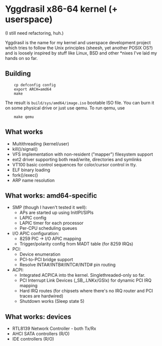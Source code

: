 Yggdrasil x86-64 kernel (+ userspace)
======================================

(I still need refactoring, huh.)

Yggdrasil is the name for my kernel and userspace development
project which tries to follow the Unix principles (sheesh, yet
another POSIX OS?) and is loosely inspired by stuff like Linux,
BSD and other *nixes I've laid my hands on so far.

Building
--------

```Shell session
    cp defconfig config
    export ARCH=amd64
    make
```

The result is `build/sys/amd64/image.iso` bootable ISO file. You can
burn it on some physical drive or just use qemu. To run qemu, use

```Shell session
    make qemu
```

What works
----------

* Multithreading (kernel/user)
* kill()/signal()
* VFS implementation with non-resident ("mapper") filesystem support
* ext2 driver supporting both read/write, directories and symlinks
* VT100 basic control sequences for color/cursor control in tty.
* ELF binary loading
* fork()/exec()
* ARP name resolution

What works: amd64-specific
--------------------------

* SMP (though I haven't tested it well):
    - APs are started up using InitIPI/SIPIs
    - LAPIC config
    - LAPIC timer for each processor
    - Per-CPU scheduling queues
* I/O APIC configuration:
    - 8259 PIC -> I/O APIC mapping
    - Trigger/polarity config from MADT table (for 8259 IRQs)
* PCI:
    - Device enumeration
    - PCI-to-PCI bridge support
    - Resolve INTA#/INTB#/INTC#/INTD# pin routing
* ACPI:
    - Integrated ACPICA into the kernel. Singlethreaded-only so far.
    - PCI Interrupt Link Devices (\_SB_.LNKx/GSIx) for dynamic PCI IRQ mapping
    - Hard IRQ routes (for chipsets where there's no IRQ router and PCI traces are hardwired)
    - Shutdown works (Sleep state 5)

What works: devices
-------------------

* RTL8139 Network Controller - both Tx/Rx
* AHCI SATA controllers (R/O)
* IDE controllers (R/O)
